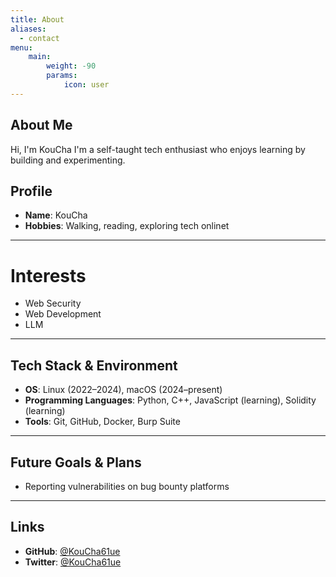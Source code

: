 ```yaml
---
title: About
aliases:
  - contact
menu:
    main: 
        weight: -90
        params:
            icon: user
---
```


## About Me
Hi, I'm KouCha 
I'm a self-taught tech enthusiast who enjoys learning by building and experimenting.

## Profile
- **Name**: KouCha
- **Hobbies**: Walking, reading, exploring tech onlinet

---

# Interests

- Web Security
- Web Development
-	LLM

---

## Tech Stack & Environment

- **OS**: Linux (2022–2024), macOS (2024–present)
- **Programming Languages**: Python, C++, JavaScript (learning), Solidity (learning)
- **Tools**: Git, GitHub, Docker, Burp Suite

---

## Future Goals & Plans

- Reporting vulnerabilities on bug bounty platforms

---

## Links

- **GitHub**: [@KouCha61ue](https://github.com/KouCha61ue)  
- **Twitter**: [@KouCha61ue](https://x.com/KouCha61ue)
